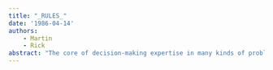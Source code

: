 ```yaml
---
title: "_RULES_"
date: '1986-04-14'
authors: 
    - Martin
    - Rick
abstract: "The core of decision-making expertise in many kinds of problem solving can be expressed succinctly in terms of rules. The following sections describe facilities in Xerox LOOPS for representing rules, and for organizing knowledge-based systems with rule-oriented programming. The Xerox LOOPS rule language provides an experimental framework for developing knowledge-based systems. The rule language and programming environment are integrated with the object-oriented, data oriented, and procedure-oriented parts of Xerox LOOPS."
---
```



